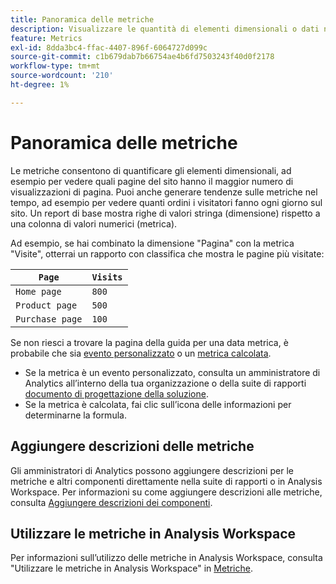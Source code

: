 ```yaml
---
title: Panoramica delle metriche
description: Visualizzare le quantità di elementi dimensionali o dati nel tempo.
feature: Metrics
exl-id: 8dda3bc4-ffac-4407-896f-6064727d099c
source-git-commit: c1b679dab7b66754ae4b6fd7503243f40d0f2178
workflow-type: tm+mt
source-wordcount: '210'
ht-degree: 1%

---
```


# Panoramica delle metriche

Le metriche consentono di quantificare gli elementi dimensionali, ad esempio per vedere quali pagine del sito hanno il maggior numero di visualizzazioni di pagina. Puoi anche generare tendenze sulle metriche nel tempo, ad esempio per vedere quanti ordini i visitatori fanno ogni giorno sul sito. Un report di base mostra righe di valori stringa (dimensione) rispetto a una colonna di valori numerici (metrica).

Ad esempio, se hai combinato la dimensione &quot;Pagina&quot; con la metrica &quot;Visite&quot;, otterrai un rapporto con classifica che mostra le pagine più visitate:

| `Page` | `Visits` |
| --- | --- |
| `Home page` | `800` |
| `Product page` | `500` |
| `Purchase page` | `100` |

Se non riesci a trovare la pagina della guida per una data metrica, è probabile che sia [evento personalizzato](custom-events.md) o un [metrica calcolata](../c-calcmetrics/cm-overview.md).

* Se la metrica è un evento personalizzato, consulta un amministratore di Analytics all’interno della tua organizzazione o della suite di rapporti [documento di progettazione della soluzione](/help/implement/prepare/solution-design.md).
* Se la metrica è calcolata, fai clic sull’icona delle informazioni per determinarne la formula.

## Aggiungere descrizioni delle metriche

Gli amministratori di Analytics possono aggiungere descrizioni per le metriche e altri componenti direttamente nella suite di rapporti o in Analysis Workspace. Per informazioni su come aggiungere descrizioni alle metriche, consulta [Aggiungere descrizioni dei componenti](/help/analyze/analysis-workspace/components/add-component-descriptions.md).

## Utilizzare le metriche in Analysis Workspace

Per informazioni sull’utilizzo delle metriche in Analysis Workspace, consulta &quot;Utilizzare le metriche in Analysis Workspace&quot; in [Metriche](/help/analyze/analysis-workspace/components/apply-create-metrics.md).
